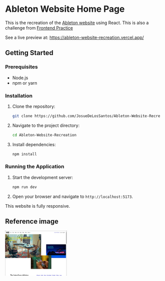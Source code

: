 # Ableton Website Home Page

This is the recreation of the [Ableton website](https://www.ableton.com/en/) using React. This is also a challenge from [Frontend Practice](https://www.frontendpractice.com/)

See a live preview at:
https://ableton-website-recreation.vercel.app/

## Getting Started

### Prerequisites

-   Node.js
-   npm or yarn

### Installation

1. Clone the repository:
    ```bash
    git clone https://github.com/JosueDeLosSantos/Ableton-Website-Recreation.git
    ```
2. Navigate to the project directory:
    ```bash
    cd Ableton-Website-Recreation
    ```
3. Install dependencies:
    ```bash
    npm install
    ```

### Running the Application

1. Start the development server:
    ```bash
    npm run dev
    ```
2. Open your browser and navigate to `http://localhost:5173`.

This website is fully responsive.

## Reference image

<img width="200" src="./public/Ableton.jpg">
